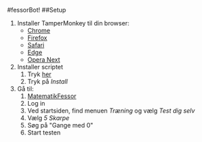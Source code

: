#fessorBot!
##Setup
 1. Installer TamperMonkey til din browser: 
	 -  [Chrome](https://chrome.google.com/webstore/detail/tampermonkey/dhdgffkkebhmkfjojejmpbldmpobfkfo)
	 - [Firefox](https://addons.mozilla.org/da/firefox/addon/tampermonkey/)
	 - [Safari](https://safari.tampermonkey.net/tampermonkey.safariextz)
	 - [Edge](https://www.microsoft.com/store/apps/9NBLGGH5162S)
	 - [Opera Next](https://addons.opera.com/en/extensions/details/tampermonkey-beta/)
 2. Installer scriptet
	 1. Tryk [her](https://raw.githubusercontent.com/Mottie/GitHub-userscripts/master/github-code-colors.user.js)
	 2. Tryk på *Install*
 3. Gå til:
	1. [MatematikFessor](https://matematikfessor.dk/)
	2. Log in
	3. Ved startsiden, find menuen *Træning* og vælg *Test dig selv*
	4. Vælg *5 Skarpe*
	5. Søg på "Gange med 0"
	6. Start testen